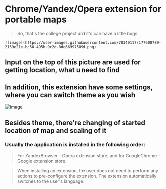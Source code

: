 # Chrome/Yandex/Opera extension for portable maps

> So, that's the college project and it's can have a little bugs.

    ![image](https://user-images.githubusercontent.com/78340117/177608789-2139e21e-bc50-495b-9c2d-8de66997589d.png)

## Input on the top of this picture are used for getting location, what u need to find 

## In addition, this extension have some settings, where you can switch theme as you wish

![image](https://user-images.githubusercontent.com/78340117/177609281-8b213b79-fbc7-4f43-a11d-ad8ef749c688.png)

## Besides theme, there're changing of started location of map and scaling of it

### Usually the application is installed in the following order:

> For YandexBrowser - Opera extension store, and for GoogleChrome - Google extension store.

> When installing an extension, the user does not need to perform any actions to pre-configure the extension. The extension automatically switches to the user's language.
